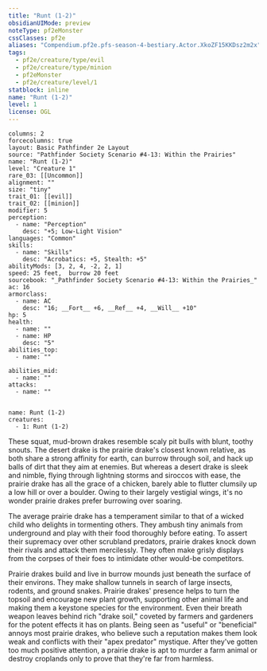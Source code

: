 ```yaml
---
title: "Runt (1-2)"
obsidianUIMode: preview
noteType: pf2eMonster
cssClasses: pf2e
aliases: "Compendium.pf2e.pfs-season-4-bestiary.Actor.XkoZF15KKDsz2m2x" 
tags:
  - pf2e/creature/type/evil
  - pf2e/creature/type/minion
  - pf2eMonster
  - pf2e/creature/level/1
statblock: inline
name: "Runt (1-2)"
level: 1
license: OGL
---
```


```statblock
columns: 2
forcecolumns: true
layout: Basic Pathfinder 2e Layout
source: "Pathfinder Society Scenario #4-13: Within the Prairies"
name: "Runt (1-2)"
level: "Creature 1"
rare_03: [[Uncommon]]
alignment: ""
size: "tiny"
trait_01: [[evil]]
trait_02: [[minion]]
modifier: 5
perception:
  - name: "Perception"
    desc: "+5; Low-Light Vision"
languages: "Common"
skills:
  - name: "Skills"
    desc: "Acrobatics: +5, Stealth: +5"
abilityMods: [3, 2, 4, -2, 2, 1]
speed: 25 feet,  burrow 20 feet
sourcebook: "_Pathfinder Society Scenario #4-13: Within the Prairies_"
ac: 16
armorclass:
  - name: AC
    desc: "16; __Fort__ +6, __Ref__ +4, __Will__ +10"
hp: 5
health:
  - name: ""
  - name: HP
    desc: "5"
abilities_top:
  - name: ""

abilities_mid:
  - name: ""
attacks:
  - name: ""
 
```

```encounter-table
name: Runt (1-2)
creatures:
  - 1: Runt (1-2)
```



These squat, mud-brown drakes resemble scaly pit bulls with blunt, toothy snouts. The desert drake is the prairie drake's closest known relative, as both share a strong affinity for earth, can burrow through soil, and hack up balls of dirt that they aim at enemies. But whereas a desert drake is sleek and nimble, flying through lightning storms and siroccos with ease, the prairie drake has all the grace of a chicken, barely able to flutter clumsily up a low hill or over a boulder. Owing to their largely vestigial wings, it's no wonder prairie drakes prefer burrowing over soaring.

The average prairie drake has a temperament similar to that of a wicked child who delights in tormenting others. They ambush tiny animals from underground and play with their food thoroughly before eating. To assert their supremacy over other scrubland predators, prairie drakes knock down their rivals and attack them mercilessly. They often make grisly displays from the corpses of their foes to intimidate other would-be competitors.

Prairie drakes build and live in burrow mounds just beneath the surface of their environs. They make shallow tunnels in search of large insects, rodents, and ground snakes. Prairie drakes' presence helps to turn the topsoil and encourage new plant growth, supporting other animal life and making them a keystone species for the environment. Even their breath weapon leaves behind rich "drake soil," coveted by farmers and gardeners for the potent effects it has on plants. Being seen as "useful" or "beneficial" annoys most prairie drakes, who believe such a reputation makes them look weak and conflicts with their "apex predator" mystique. After they've gotten too much positive attention, a prairie drake is apt to murder a farm animal or destroy croplands only to prove that they're far from harmless.
